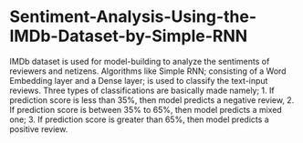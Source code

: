 # Sentiment-Analysis-Using-the-IMDb-Dataset-by-Simple-RNN
IMDb dataset is used for model-building to analyze the sentiments of reviewers and netizens. Algorithms like Simple RNN; consisting of a Word Embedding layer and a Dense layer; is used to classify the text-input reviews. Three types of classifications are basically made namely; 1. If prediction score is less than 35%, then model predicts a negative review, 2. If prediction score is between 35% to 65%, then model predicts a mixed one; 3. If prediction score is greater than 65%, then model predicts a positive review.

